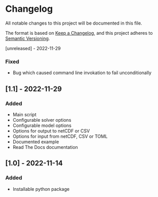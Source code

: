 # Changelog

All notable changes to this project will be documented in this file.

The format is based on [Keep a Changelog](https://keepachangelog.com/en/1.0.0/),
and this project adheres to [Semantic Versioning](https://semver.org/spec/v2.0.0.html).

[unreleased] - 2022-11-29
### Fixed
- Bug which caused command line invokation to fail unconditionally


## [1.1] - 2022-11-29
### Added
- Main script
- Configurable solver options
- Configurable model options
- Options for output to netCDF or CSV
- Options for input from netCDF, CSV or TOML
- Documented example
- Read The Docs documentation


## [1.0] - 2022-11-14

### Added

- Installable python package
